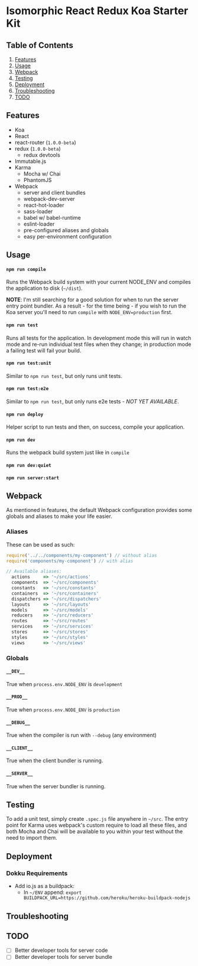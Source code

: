 Isomorphic React Redux Koa Starter Kit
======================================

Table of Contents
-----------------
1. [Features](#features)
1. [Usage](#usage)
1. [Webpack](#webpack)
1. [Testing](#testing)
1. [Deployment](#deployment)
1. [Troubleshooting](#troubleshooting)
1. [TODO](#todo)

Features
--------

* Koa
* React
* react-router (`1.0.0-beta`)
* redux (`1.0.0-beta`)
  * redux devtools
* Immutable.js
* Karma
  * Mocha w/ Chai
  * PhantomJS
* Webpack
  * server and client bundles
  * webpack-dev-server
  * react-hot-loader
  * sass-loader
  * babel w/ babel-runtime
  * eslint-loader
  * pre-configured aliases and globals
  * easy per-environment configuration

Usage
-----

#### `npm run compile`
Runs the Webpack build system with your current NODE_ENV and compiles the application to disk (`~/dist`).

**NOTE**: I'm still searching for a good solution for when to run the server entry point bundler. As a result - for the time being - if you wish to run the Koa server you'll need to run `compile` with `NODE_ENV=production` first.

#### `npm run test`
Runs all tests for the application. In development mode this will run in watch mode and re-run individual test files when they change; in production mode a failing test will fail your build.

#### `npm run test:unit`
Similar to `npm run test`, but only runs unit tests.

#### `npm run test:e2e`
Similar to `npm run test`, but only runs e2e tests - _NOT YET AVAILABLE_.

#### `npm run deploy`
Helper script to run tests and then, on success, compile your application.

#### `npm run dev`
Runs the webpack build system just like in `compile`

#### `npm run dev:quiet`

#### `npm run server:start`

Webpack
-------

As mentioned in features, the default Webpack configuration provides some globals and aliases to make your life easier.

### Aliases
These can be used as such:

```js
require('../../components/my-component') // without alias
require('components/my-component') // with alias

// Available aliases:
  actions     => '~/src/actions'
  components  => '~/src/components'
  constants   => '~/src/constants'
  containers  => '~/src/containers'
  dispatchers => '~/src/dispatchers'
  layouts     => '~/src/layouts'
  models      => '~/src/models'
  reducers    => '~/src/reducers'
  routes      => '~/src/routes'
  services    => '~/src/services'
  stores      => '~/src/stores'
  styles      => '~/src/styles'
  views       => '~/src/views'
```

### Globals

#### `__DEV__`
True when `process.env.NODE_ENV` is `development`

#### `__PROD__`
True when `process.env.NODE_ENV` is `production`

#### `__DEBUG__`
True when the compiler is run with `--debug` (any environment)

#### `__CLIENT__`
True when the client bundler is running.

#### `__SERVER__`
True when the server bundler is running.

Testing
-------

To add a unit test, simply create `.spec.js` file anywhere in `~/src`. The entry point for Karma uses webpack's custom require to load all these files, and both Mocha and Chai will be available to you within your test without the need to import them.

Deployment
----------

### Dokku Requirements
  * Add io.js as a buildpack:
    - In `~/ENV` append: `export BUILDPACK_URL=https://github.com/heroku/heroku-buildpack-nodejs`

Troubleshooting
---------------

TODO
----
* [ ] Better developer tools for server code
* [ ] Better developer tools for server bundle
